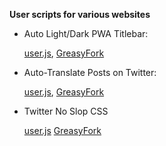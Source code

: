 **User scripts for various websites**

- Auto Light/Dark PWA Titlebar:

  [user.js](https://ruukulada.github.io/UserScripts/scripts/pwa-titlebar-light-dark-auto.user.js),
  [GreasyFork](https://greasyfork.org/en/scripts/534782-auto-light-dark-pwa-titlebar)

- Auto-Translate Posts on Twitter:

  [user.js](https://ruukulada.github.io/UserScripts/scripts/twitter-auto-translate.user.js),
  [GreasyFork](https://greasyfork.org/en/scripts/522784-auto-translate-posts-on-twitter)

- Twitter No Slop CSS

  [user.js](https://ruukulada.github.io/UserScripts/scripts/twitter-no-slop-css.user.js)
  [GreasyFork](https://greasyfork.org/en/scripts/536556-twitter-no-slop-css)
